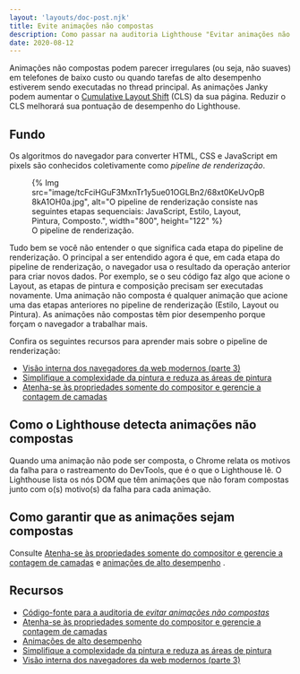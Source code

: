```yaml
---
layout: 'layouts/doc-post.njk'
title: Evite animações não compostas
description: Como passar na auditoria Lighthouse "Evitar animações não compostas".
date: 2020-08-12
---
```


Animações não compostas podem parecer irregulares (ou seja, não suaves) em telefones de baixo custo ou quando tarefas de alto desempenho estiverem sendo executadas no thread principal. As animações Janky podem aumentar o [Cumulative Layout Shift](https://web.dev/cls/) (CLS) da sua página. Reduzir o CLS melhorará sua pontuação de desempenho do Lighthouse.

## Fundo

Os algoritmos do navegador para converter HTML, CSS e JavaScript em pixels são conhecidos coletivamente como *pipeline de renderização*.

<figure>{% Img src="image/tcFciHGuF3MxnTr1y5ue01OGLBn2/68xt0KeUvOpB8kA1OH0a.jpg", alt="O pipeline de renderização consiste nas seguintes etapas sequenciais: JavaScript, Estilo, Layout, Pintura, Composto.", width="800", height="122" %} <figcaption>O pipeline de renderização.</figcaption></figure>

Tudo bem se você não entender o que significa cada etapa do pipeline de renderização. O principal a ser entendido agora é que, em cada etapa do pipeline de renderização, o navegador usa o resultado da operação anterior para criar novos dados. Por exemplo, se o seu código faz algo que acione o Layout, as etapas de pintura e composição precisam ser executadas novamente. Uma animação não composta é qualquer animação que acione uma das etapas anteriores no pipeline de renderização (Estilo, Layout ou Pintura). As animações não compostas têm pior desempenho porque forçam o navegador a trabalhar mais.

Confira os seguintes recursos para aprender mais sobre o pipeline de renderização:

- [Visão interna dos navegadores da web modernos (parte 3)](https://developers.google.com/web/updates/2018/09/inside-browser-part3)
- [Simplifique a complexidade da pintura e reduza as áreas de pintura](https://developers.google.com/web/fundamentals/performance/rendering/simplify-paint-complexity-and-reduce-paint-areas)
- [Atenha-se às propriedades somente do compositor e gerencie a contagem de camadas](https://developers.google.com/web/fundamentals/performance/rendering/stick-to-compositor-only-properties-and-manage-layer-count)

## Como o Lighthouse detecta animações não compostas

Quando uma animação não pode ser composta, o Chrome relata os motivos da falha para o rastreamento do DevTools, que é o que o Lighthouse lê. O Lighthouse lista os nós DOM que têm animações que não foram compostas junto com o(s) motivo(s) da falha para cada animação.

## Como garantir que as animações sejam compostas

Consulte [Atenha-se às propriedades somente do compositor e gerencie a contagem de camadas](https://developers.google.com/web/fundamentals/performance/rendering/stick-to-compositor-only-properties-and-manage-layer-count) e [animações de alto desempenho](https://www.html5rocks.com/en/tutorials/speed/high-performance-animations/) .

## Recursos

- [Código-fonte para a auditoria de *evitar animações não compostas*](https://github.com/GoogleChrome/lighthouse/blob/master/lighthouse-core/audits/non-composited-animations.js)
- [Atenha-se às propriedades somente do compositor e gerencie a contagem de camadas](https://developers.google.com/web/fundamentals/performance/rendering/stick-to-compositor-only-properties-and-manage-layer-count)
- [Animações de alto desempenho](https://www.html5rocks.com/en/tutorials/speed/high-performance-animations/)
- [Simplifique a complexidade da pintura e reduza as áreas de pintura](https://developers.google.com/web/fundamentals/performance/rendering/simplify-paint-complexity-and-reduce-paint-areas)
- [Visão interna dos navegadores da web modernos (parte 3)](https://developers.google.com/web/updates/2018/09/inside-browser-part3)
